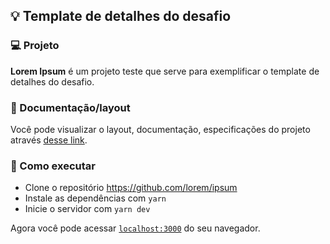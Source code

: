 ## 💡 Template de detalhes do desafio

### 💻 Projeto

**Lorem Ipsum** é um projeto teste que serve para exemplificar o template de detalhes do desafio.

### 🔖 Documentação/layout

Você pode visualizar o layout, documentação, especificações do projeto através [desse link](#).

### 🚀 Como executar

- Clone o repositório https://github.com/lorem/ipsum
- Instale as dependências com `yarn`
- Inicie o servidor com `yarn dev`

Agora você pode acessar [`localhost:3000`](http://localhost:3000/) do seu navegador.
